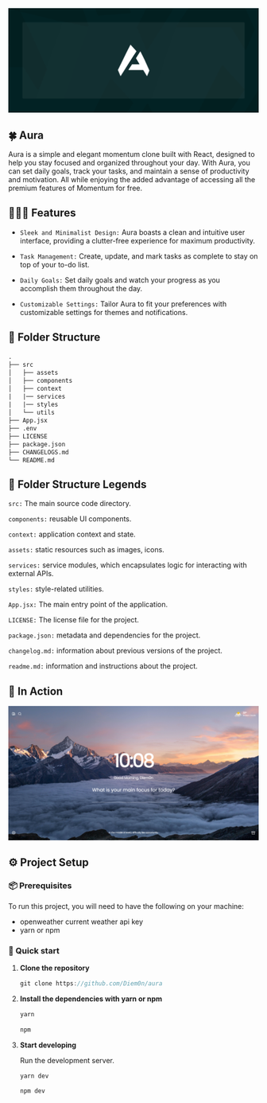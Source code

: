 
 <img src='./public/banner.svg'>

## 🍀 Aura

Aura is a simple and elegant momentum clone built with React, designed to help you stay focused and organized throughout your day. With Aura, you can set daily goals, track your tasks, and maintain a sense of productivity and motivation.
All while enjoying the added advantage of accessing all the premium features of Momentum for free.

## 🧙🏼‍♂️ Features

- `Sleek and Minimalist Design:`
Aura boasts a clean and intuitive user interface, providing a clutter-free experience for maximum productivity.

- `Task Management:` Create, update, and mark tasks as complete to stay on top of your to-do list.

- `Daily Goals:` Set daily goals and watch your progress as you accomplish them throughout the day.

- `Customizable Settings:` Tailor Aura to fit your preferences with customizable settings for themes and notifications.

## 📂 Folder Structure

    .
    ├── src 
    │   ├── assets
    │   ├── components
    │   ├── context
    |   |── services
    |   |── styles
    │   └── utils
    ├── App.jsx
    ├── .env
    ├── LICENSE
    ├── package.json
    ├── CHANGELOGS.md
    └── README.md

## 🚧 Folder Structure Legends

`src:` The main source code directory.

`components:` reusable UI components.

`context:`  application context and state.

`assets:` static resources such as images, icons.

`services:`  service modules, which encapsulates logic for interacting with external APIs.

`styles:` style-related utilities.

`App.jsx:` The main entry point of the application.

`LICENSE:` The license file for the project.

`package.json:`  metadata and dependencies for the project.

`changelog.md:` information about previous versions of the project.

`readme.md:` information and instructions about the project.

## 📸 In Action

![Alt text](image.png)

<!-- ![pepe](https://th.bing.com/th/id/R.ff5f832e40cf3ec7787d1c539bf02ce7?rik=W1CBxsg%2bM7EuEw&pid=ImgRaw&r=0)

`Yeah we don't have those snapshots yet`  -->

## ⚙️ Project Setup

### 📦 Prerequisites

To run this project, you will need to have the following on your machine:

- openweather current weather api key
- yarn or npm

### 🚀 Quick start

1. **Clone the repository**

    ```js
    git clone https://github.com/Diem0n/aura
    ```

1. **Install the dependencies with yarn or npm**

    ```js
    yarn
    ```

    ```js
    npm
    ```

1. **Start developing**

    Run the development server.

    ```js
    yarn dev 
    ```

    ```js
    npm dev 
    ```

